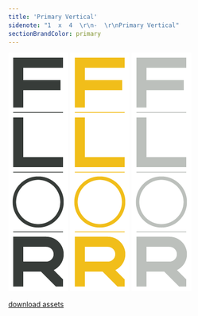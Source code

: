 ```yaml
---
title: 'Primary Vertical'
sidenote: "1  x  4  \r\n-  \r\nPrimary Vertical"
sectionBrandColor: primary
---
```


[![](Primary-Vertical---Black.png)](Primary%20Vertical%20-%20Black.eps)
[![](Primary-Vertical---Yellow.png)](Primary%20Vertical%20-%20Yellow.eps)
[![](Primary-Vertical---Gray.png)](Primary%20Vertical%20-%20Gray.eps)

<a class="button" href="/test">download assets</a>